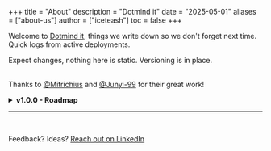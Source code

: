 +++
title = "About"
description = "Dotmind it"
date = "2025-05-01"
aliases = ["about-us"]
author = ["iceteash"]
toc = false
+++

Welcome to [Dotmind it](https://dotmindblog.vercel.app), things we write down so we don't forget next time. Quick logs from active deployments.

Expect changes, nothing here is static. Versioning is in place.
<br></br>

Thanks to <a href="https://github.com/Mitrichius" target="_blank" rel="noopener noreferrer">@Mitrichius</a> and <a href="https://github.com/Junyi-99" target="_blank" rel="noopener noreferrer">@Junyi-99</a> for their great work!


<details style="font-size: 0.9rem;">
  <summary><strong>v1.0.0 - Roadmap</strong></summary>

- **Dotmind it** - New features, optimizations, and more, all the time.
  - [x] Fix Giscus Sync
  - [x] Hugo deploy to Vercel 
  - [x] Github Actions to Github Pages from development branch
  - [ ] Newsletter
  - [ ] A new favicon please
  - [ ] Search engine indexing
  - [ ] About pt-br version pending for laziness

- **Knowledge Graph** - Smarter search, faster insights powered by all site content and verified data.
  - [x] Markdown ingestion & cleaning
  - [x] Chunk coherence
  - [x] Concept extraction with LLMs
  - [x] Edge generation & contextual-proximity weighting
  - [x] Community detection & centrality metrics
  - [x] Graph export
    - [ ] CSV and XML tokens performance benchmark
  - [x] 3D visualization in the browser ([React](https://react.dev/learn) + [3d-force-graph](https://github.com/vasturiano/3d-force-graph))
  - [ ] Analytical dashboard (filters, search, metrics)
  - [ ] MCP integration with official docs
  - [ ] Add tests for graph interaction module
</details>

---
<br>
<p>Feedback? Ideas? <a href="https://www.linkedin.com/in/uphiago/" target="_blank" rel="noopener">Reach out on LinkedIn</a></p>
